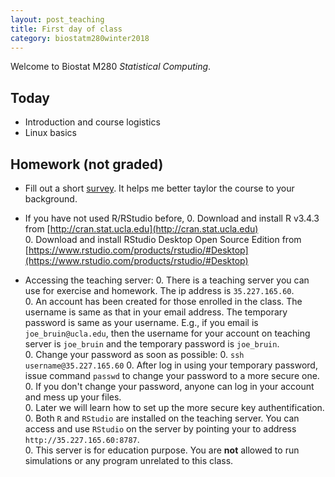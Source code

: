 ```yaml
---
layout: post_teaching
title: First day of class
category: biostatm280winter2018
---
```


Welcome to Biostat M280 *Statistical Computing*. 

## Today

* Introduction and course logistics  
* Linux basics

## Homework (not graded)

* Fill out a short [survey](https://www.surveymonkey.com/r/V77BLQ3). It helps me better taylor the course to your background.

* If you have not used R/RStudio before, 
  0. Download and install R v3.4.3 from [http://cran.stat.ucla.edu](http://cran.stat.ucla.edu)   
  0. Download and install RStudio Desktop Open Source Edition from [https://www.rstudio.com/products/rstudio/#Desktop](https://www.rstudio.com/products/rstudio/#Desktop) 
  
* Accessing the teaching server:
  0. There is a teaching server you can use for exercise and homework. The ip address is `35.227.165.60`.  
  0. An account has been created for those enrolled in the class. The username is same as that in your email address. The temporary password is same as your username. E.g., if you email is `joe_bruin@ucla.edu`, then the username for your account on teaching server is `joe_bruin` and the temporary password is `joe_bruin`.  
  0. Change your password as soon as possible:
    0. `ssh username@35.227.165.60`
    0. After log in using your temporary password, issue command `passwd` to change your password to a more secure one.  
    0. If you don't change your password, anyone can log in your account and mess up your files.  
    0. Later we will learn how to set up the more secure key authentification.  
  0. Both `R` and `RStudio`  are installed on the teaching server. You can access and use `RStudio` on the server by pointing your to address `http://35.227.165.60:8787`.  
  0. This server is for education purpose. You are **not** allowed to run simulations or any program unrelated to this class.